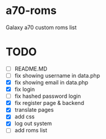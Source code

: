 # a70-roms
Galaxy a70 custom roms list

# TODO
- [ ] README.MD
- [ ] fix showing username in data.php
- [x] fix showing email in data.php
- [x] fix login
- [ ] fix hashed password login
- [x] fix register page & backend
- [x] translate pages
- [x] add css
- [x] log out system
- [ ] add roms list
